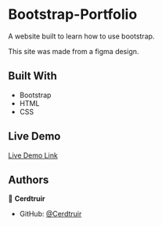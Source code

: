# Bootstrap-Portfolio

A website built to learn how to use bootstrap.

This site was made from a figma design.

## Built With

- Bootstrap
- HTML
- CSS

## Live Demo

[Live Demo Link](https://cerdtruir.github.io/Bootstrap-Portfolio/)

## Authors

👤 **Cerdtruir**

- GitHub: [@Cerdtruir](https://github.com/Cerdtruir)
